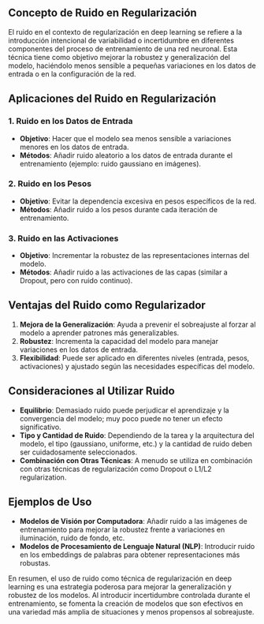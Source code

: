 ## Concepto de Ruido en Regularización

El ruido en el contexto de regularización en deep learning se refiere a la introducción intencional de variabilidad o incertidumbre en diferentes componentes del proceso de entrenamiento de una red neuronal. Esta técnica tiene como objetivo mejorar la robustez y generalización del modelo, haciéndolo menos sensible a pequeñas variaciones en los datos de entrada o en la configuración de la red.

## Aplicaciones del Ruido en Regularización

### 1. Ruido en los Datos de Entrada
   - **Objetivo**: Hacer que el modelo sea menos sensible a variaciones menores en los datos de entrada.
   - **Métodos**: Añadir ruido aleatorio a los datos de entrada durante el entrenamiento (ejemplo: ruido gaussiano en imágenes).

### 2. Ruido en los Pesos
   - **Objetivo**: Evitar la dependencia excesiva en pesos específicos de la red.
   - **Métodos**: Añadir ruido a los pesos durante cada iteración de entrenamiento.

### 3. Ruido en las Activaciones
   - **Objetivo**: Incrementar la robustez de las representaciones internas del modelo.
   - **Métodos**: Añadir ruido a las activaciones de las capas (similar a Dropout, pero con ruido continuo).

## Ventajas del Ruido como Regularizador

1. **Mejora de la Generalización**: Ayuda a prevenir el sobreajuste al forzar al modelo a aprender patrones más generalizables.
2. **Robustez**: Incrementa la capacidad del modelo para manejar variaciones en los datos de entrada.
3. **Flexibilidad**: Puede ser aplicado en diferentes niveles (entrada, pesos, activaciones) y ajustado según las necesidades específicas del modelo.

## Consideraciones al Utilizar Ruido

- **Equilibrio**: Demasiado ruido puede perjudicar el aprendizaje y la convergencia del modelo; muy poco puede no tener un efecto significativo.
- **Tipo y Cantidad de Ruido**: Dependiendo de la tarea y la arquitectura del modelo, el tipo (gaussiano, uniforme, etc.) y la cantidad de ruido deben ser cuidadosamente seleccionados.
- **Combinación con Otras Técnicas**: A menudo se utiliza en combinación con otras técnicas de regularización como Dropout o L1/L2 regularization.

## Ejemplos de Uso

- **Modelos de Visión por Computadora**: Añadir ruido a las imágenes de entrenamiento para mejorar la robustez frente a variaciones en iluminación, ruido de fondo, etc.
- **Modelos de Procesamiento de Lenguaje Natural (NLP)**: Introducir ruido en los embeddings de palabras para obtener representaciones más robustas.

En resumen, el uso de ruido como técnica de regularización en deep learning es una estrategia poderosa para mejorar la generalización y robustez de los modelos. Al introducir incertidumbre controlada durante el entrenamiento, se fomenta la creación de modelos que son efectivos en una variedad más amplia de situaciones y menos propensos al sobreajuste.

